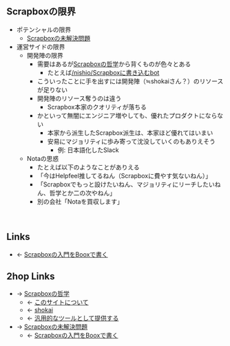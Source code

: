 ## Scrapboxの限界
- ポテンシャルの限界
    - [Scrapboxの未解決問題](Scrapboxの未解決問題.md)
- 運営サイドの限界
    - 開発陣の限界
        - 需要はあるが[Scrapboxの哲学](Scrapboxの哲学.md)から背くものが色々とある
            - たとえば[/nishio/Scrapboxに書き込むbot](https://scrapbox.io/nishio/Scrapboxに書き込むbot)
        - こういったことに手を出すには開発陣（≒shokaiさん？）のリソースが足りない
        - 開発陣のリソース奪うのは違う
            - Scrapbox本家のクオリティが落ちる
        - かといって無闇にエンジニア増やしても、優れたプロダクトにならない
            - 本家から派生したScrapbox派生は、本家ほど優れてはいまい
            - 安易にマジョリティに歩み寄って沈没していくのもありえそう
                - 例: 日本語化したSlack
    - Notaの思惑
        - たとえば以下のようなことがありえる
        - 「今はHelpfeel推してるねん（Scrapboxに費やす気ないねん）」
        - 「Scrapboxでもっと設けたいねん、マジョリティにリーチしたいねん、哲学とか二の次やねん」
        - 別の会社「Notaを買収します」

<br>

## Links
- ← [Scrapboxの入門をBooxで書く](Scrapboxの入門をBooxで書く.md)

## 2hop Links
- → [Scrapboxの哲学](Scrapboxの哲学.md)
    - ← [このサイトについて](このサイトについて.md)
    - ← [shokai](shokai.md)
    - ← [汎用的なツールとして提供する](汎用的なツールとして提供する.md)
- → [Scrapboxの未解決問題](Scrapboxの未解決問題.md)
    - ← [Scrapboxの入門をBooxで書く](Scrapboxの入門をBooxで書く.md)
